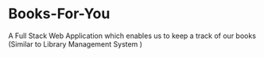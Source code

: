 ﻿# Books-For-You
A Full Stack Web Application which enables us to keep a track of our books (Similar to Library Management System )
